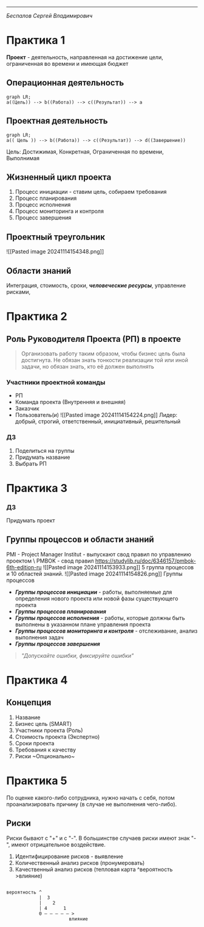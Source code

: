 
---
$Беспалов$ $Сергей$ $Владимирович$ 
# Практика 1
__Проект__ - деятельность, направленная на достижение цели, ограниченная во времени и имеющая бюджет
## Операционная деятельность
```mermaid
graph LR;
a((Цель)) --> b((Работа)) --> c((Результат)) --> a
```
## Проектная деятельность
```mermaid
graph LR;
a(( Цель )) --> b((Работа)) --> c((Результат)) --> d((Завершение))
```
Цель: Достижимая, Конкретная, Ограниченная по времени, Выполнимая

## Жизненный цикл проекта
1. Процесс инициации - ставим цель, собираем требования
2. Процесс планирования
3. Процесс исполнения
4. Процесс мониторинга и контроля
5. Процесс завершения
## Проектный треугольник
![[Pasted image 20241114154348.png]]

## Области знаний
Интеграция, стоимость, сроки, ___человеческие ресурсы___, управление рисками, 
# Практика 2
## Роль Руководителя Проекта (РП) в проекте
> Организовать работу таким образом, чтобы бизнес цель была достигнута. Не обязан знать тонкости реализации той или иной задачи, но обязан знать, кто её должен выполнять

### Участники проектной команды
- РП
- Команда проекта (Внутренняя и внешняя)
- Заказчик
- Пользователь(и)
![[Pasted image 20241114154224.png]]
Лидер: добрый, строгий, ответственный, инициативный, решительный 
### ДЗ
1. Поделиться на группы 
2. Придумать название 
3. Выбрать РП


# Практика 3
### ДЗ
Придумать проект
## Группы процессов и области знаний
PMI - Project Manager Institut - выпускают свод правил по управлению проектом \ 
PMBOK - свод правил
https://studylib.ru/doc/6346157/pmbok-6th-edition-ru
![[Pasted image 20241114153933.png]]
5 группа процессов и 10 областей знаний. 
![[Pasted image 20241114154826.png]]
Группы процессов 
- ***Группы процессов инициации*** - работы, выполняемые для определения нового проекта или новой фазы существующего проекта 
- ***Группы процессов планирования*** 
- ***Группы процессов исполнения*** - работы, которые должны быть выполнены в указанном плане управления проекта 
- ***Группы процессов мониторинга и контроля*** - отслеживание, анализ выполнения задач 
- ***Группы процессов завершения*** 

> *"Допускайте ошибки, фиксируйте ошибки"*

# Практика 4
## Концепция
1. Название 
2. Бизнес цель (SMART)
3. Участники проекта (Роль)
4. Стоимость проекта (Экспертно)
5. Сроки проекта
6. Требования к качеству
7. Риски ~Опционально~
# Практика 5
По оценке какого-либо сотрудника, нужно начать с себя, потом проанализировать причину (в случае не выполнения чего-либо). 
## Риски

Риски бывают с "+" и с "-".  В большинстве случаев риски имеют знак "-", имеют отрицательное воздействие.
1. Идентифицирование рисков - выявление
2. Количественный анализ рисков (пронумеровать)
3. Качественный анализ рисков (тепловая карта ^вероятность >влияние)
```
 
вероятность ^
            |  3
            |    2
            | 4      1
            0 — — — — — >
                       влияние

```

